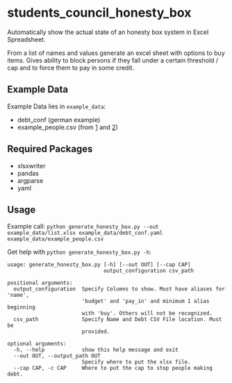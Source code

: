 # students_council_honesty_box
Automatically show the actual state of an honesty box system in Excel Spreadsheet.

From a list of names and values generate an excel sheet with options to buy items. Gives ability to block persons if they fall under a certain threshold / cap and to force them to pay in some credit.


## Example Data
Example Data lies in `example_data`:
- debt_conf (german example)
- example_people.csv (from [1] and [2])


## Required Packages
- xlsxwriter
- pandas
- argparse
- yaml

## Usage
Example call:
`python generate_honesty_box.py --out example_data/list.xlsx example_data/debt_conf.yaml example_data/example_people.csv`

Get help with `python generate_honesty_box.py -h`:

```
usage: generate_honesty_box.py [-h] [--out OUT] [--cap CAP]
                               output_configuration csv_path

positional arguments:
  output_configuration  Specify Columns to show. Must have aliases for 'name',
                        'budget' and 'pay_in' and minimum 1 alias beginning
                        with 'buy'. Others will not be recognized.
  csv_path              Specify Name and Debt CSV File location. Must be
                        provided.

optional arguments:
  -h, --help            show this help message and exit
  --out OUT, --output_path OUT
                        Specify where to put the xlsx file.
  --cap CAP, -c CAP     Where to put the cap to stop people making debt.
```



[1]: http://listofrandomnames.com/index.cfm?textarea
[2]: https://www.w3.org/2001/sw/rdb2rdf/wiki/Lists_of_generic_names_for_use_in_examples